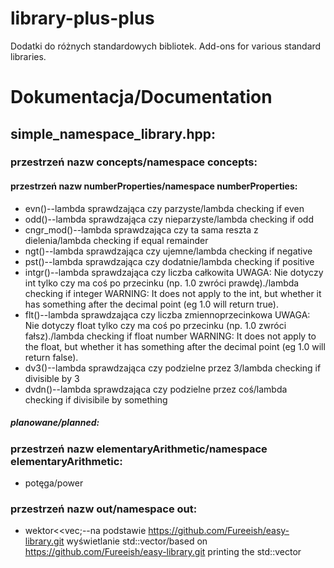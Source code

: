 # library-plus-plus
Dodatki do różnych standardowych bibliotek. Add-ons for various standard libraries.

# Dokumentacja/Documentation
## simple_namespace_library.hpp:
### przestrzeń nazw concepts/namespace concepts:
#### przestrzeń nazw numberProperties/namespace numberProperties:
- evn()--lambda sprawdzająca czy parzyste/lambda checking if even
- odd()--lambda sprawdzająca czy nieparzyste/lambda checking if odd
- cngr_mod()--lambda sprawdzająca czy ta sama reszta z dielenia/lambda checking if equal remainder
- ngt()--lambda sprawdzająca czy ujemne/lambda checking if negative
- pst()--lambda sprawdzająca czy dodatnie/lambda checking if positive
- intgr()--lambda sprawdzająca czy liczba całkowita UWAGA: Nie dotyczy int tylko czy ma coś po przecinku (np. 1.0 zwróci prawdę)./lambda checking if integer WARNING: It does not apply to the int, but whether it has something after the decimal point (eg 1.0 will return true).
- flt()--lambda sprawdzająca czy liczba zmiennoprzecinkowa UWAGA: Nie dotyczy float tylko czy ma coś po przecinku (np. 1.0 zwróci fałsz)./lambda checking if float number WARNING: It does not apply to the float, but whether it has something after the decimal point (eg 1.0 will return false).
- dv3()--lambda sprawdzająca czy podzielne przez 3/lambda checking if divisible by 3
- dvdn()--lambda sprawdzająca czy podzielne przez coś/lambda checking if divisibile by something

##### planowane/planned:


### przestrzeń nazw elementaryArithmetic/namespace elementaryArithmetic:
- potęga/power


### przestrzeń nazw out/namespace out:
- wektor<<vec;--na podstawie https://github.com/Fureeish/easy-library.git wyświetlanie std::vector/based on https://github.com/Fureeish/easy-library.git printing the std::vector

